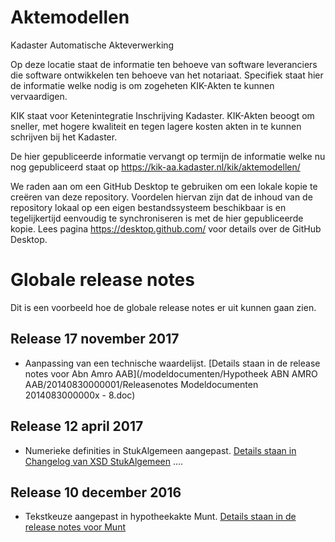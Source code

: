 # Aktemodellen
Kadaster Automatische Akteverwerking

Op deze locatie staat de informatie ten behoeve van software leveranciers die software ontwikkelen ten behoeve van het notariaat. Specifiek staat hier de informatie welke nodig is om zogeheten KIK-Akten te kunnen vervaardigen. 

KIK staat voor Ketenintegratie Inschrijving Kadaster. KIK-Akten beoogt om sneller, met hogere kwaliteit en tegen lagere kosten akten in te kunnen schrijven bij het Kadaster.

De hier gepubliceerde informatie vervangt op termijn de informatie welke nu nog gepubliceerd staat op https://kik-aa.kadaster.nl/kik/aktemodellen/

We raden aan om een GitHub Desktop te gebruiken om een lokale kopie te creëren van deze repository. Voordelen hiervan zijn dat de inhoud van de repository lokaal op een eigen bestandssysteem beschikbaar is en tegelijkertijd eenvoudig te synchroniseren is met de hier gepubliceerde kopie. Lees pagina https://desktop.github.com/ voor details over de GitHub Desktop.

# Globale release notes
Dit is een voorbeeld hoe de globale release notes er uit kunnen gaan zien.

## Release 17 november 2017 #
- Aanpassing van een technische waardelijst. [Details staan in de release notes voor Abn Amro AAB](/modeldocumenten/Hypotheek ABN AMRO AAB/20140830000001/Releasenotes Modeldocumenten 2014083000000x - 8.doc)

## Release 12 april 2017
- Numerieke definities in StukAlgemeen aangepast. [Details staan in Changelog van XSD StukAlgemeen](/schema/stuk%20algemeen/Changelog%20XSD%20StukAlgemeen.MD)
....
## Release 10 december 2016 #
- Tekstkeuze aangepast in hypotheekakte Munt. [Details staan in de release notes voor Munt](/modeldocumenten/Hypotheek%20Munt/20161001000018/Releasenotes%20Munt%2020161001000018%20-%202.md)
